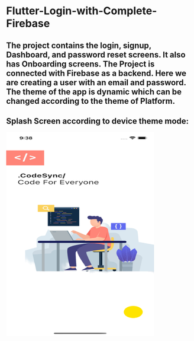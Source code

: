 # Flutter-Login-with-Complete-Firebase

## The project contains the login, signup, Dashboard, and password reset screens. It also has Onboarding screens. The Project is connected with Firebase as a backend. Here we are creating a user with an email and password. The theme of the app is dynamic which can be changed according to the theme of Platform.

## Splash Screen according to device theme mode:

<img width="400" height="550" src="login_signup_images/Simulator Screenshot - iPhone 14 - 2023-06-16 at 21.38.41.png">
